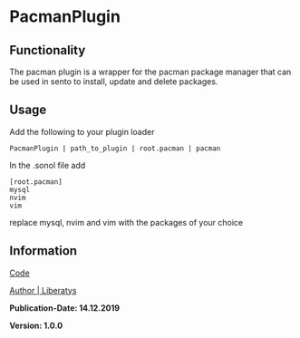 # PacmanPlugin

## Functionality

The pacman plugin is a wrapper for the pacman package manager that can be used in sento to install, update and delete packages.

## Usage

Add the following to your plugin loader

    PacmanPlugin | path_to_plugin | root.pacman | pacman


In the .sonol file add

    [root.pacman]
    mysql
    nvim
    vim

replace mysql, nvim and vim with the packages of your choice

## Information

[Code](../lib/Sento/Plugins/pacman_plug.rb)

[Author | Liberatys](https://github.com/Liberatys)

**Publication-Date: 14.12.2019**

**Version: 1.0.0**
